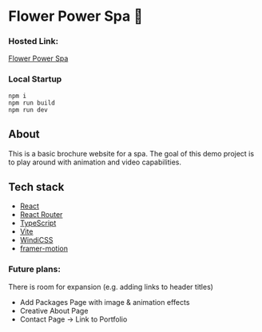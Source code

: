 # Flower Power Spa 🌺

### Hosted Link:

[Flower Power Spa](https://flower-power-spa.netlify.app/)

### Local Startup

    npm i
    npm run build
    npm run dev

## About

This is a basic brochure website for a spa. The goal of this demo project is to play around with animation and video capabilities.

## Tech stack

- [React](https://react.dev/)
- [React Router](https://reactrouter.com/en/main)
- [TypeScript](https://www.typescriptlang.org/)
- [Vite](https://vitejs.dev/)
- [WindiCSS](https://windicss.org/)
- [framer-motion](https://www.framer.com/motion/)

### Future plans:

There is room for expansion (e.g. adding links to header titles) <br/>
- Add Packages Page with image & animation effects
- Creative About Page
- Contact Page -> Link to Portfolio
